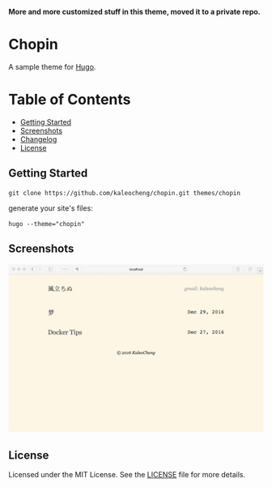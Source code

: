 **More and more customized stuff in this theme, moved it to a private repo.**

# Chopin

A sample theme for  [Hugo](http://gohugo.io).



# Table of Contents

* [Getting Started](#getting-started)
* [Screenshots](#screenshots)
* [Changelog](#changelog)
* [License](#license)

## Getting Started 

````
git clone https://github.com/kaleocheng/chopin.git themes/chopin
````

generate your site's files:

````shell
hugo --theme="chopin"
````

## Screenshots

<img src="images/screenshot.png">


## License

Licensed under the MIT License. See the [LICENSE](https://github.com/fuegowolf/cocoa-eh-hugo-theme/blob/master/LICENSE.md) file for more details.
